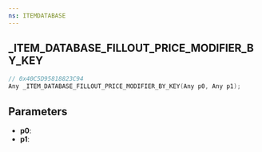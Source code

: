 ```yaml
---
ns: ITEMDATABASE
---
```

## _ITEM_DATABASE_FILLOUT_PRICE_MODIFIER_BY_KEY

```c
// 0x40C5D95818823C94
Any _ITEM_DATABASE_FILLOUT_PRICE_MODIFIER_BY_KEY(Any p0, Any p1);
```

## Parameters
* **p0**:
* **p1**:
